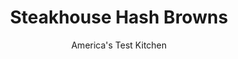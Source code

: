 ---
layout: ../../layouts/MarkdownPostLayout.astro
title: Steakhouse Hash Browns
author: America's Test Kitchen
pubDate: 2023-03-15
description: "Theres a reason these huge potato pancakes are mostly relegated to restaurants-flipping without ripping is a challenge."
image_url: https://res.cloudinary.com/hksqkdlah/image/upload/ar_1:1,c_fill,dpr_2.0,f_auto,fl_lossy.progressive.strip_profile,g_faces:auto,q_auto:low,w_344/8518_sfs-steakhousehashbrowns-6-276317
tags: ["Side Dishes","Potatoes"]
calories: 1775
protein: 4
carbohydrates: 41
fats: 
fiber: 2
ingredients: ["3 pounds, russet potatoes (about 3 large), peeled and cut into 1/2-inch chunks","2 tablespoons, unsalted butter, melted","1 teaspoon, salt","1/4 teaspoon, pepper","4 tablespoons, vegetable oil"]
serves: 6
time: "1¼ hours"
instructions: ["COOK POTATOES Bring potatoes and enough water to cover by 1 inch to boil in large pot over high heat. Reduce heat to medium and simmer until potatoes are tender but not falling apart, 20 to 25 minutes. Drain potatoes and return to pot; let stand 5 minutes.","MASH POTATOES Transfer 1 cup potatoes to bowl and toss with butter. Mash buttered potatoes until smooth, then gently combine with remaining potatoes. Mix in salt and pepper.","BROWN POTATOES Adjust oven rack to upper position (about 4 inches below broiler element) and heat broiler. Invert rimmed baking sheet and coat lightly with cooking spray. Heat 3 tablespoons oil in 10-inch nonstick skillet over medium heat until shimmering. Add potatoes and lightly pat into a circle. Cook until bottom is crusty and golden brown, 7 to 9 minutes.","BROIL POTATOES Slide hash browns out of skillet onto prepared baking sheet with browned side facing down. Brush top with remaining oil and broil until deep golden brown, 10 to 14 minutes. Let rest for 5 minutes, then carefully slide onto platter. Cut into wedges and serve."]
nutrition: ["948 mg Potassium","126 mg Phosphorus","31 mg Calcium","1 mg Iron","52 mg Magnesium","399 mg Sodium","13 g Fat","2 mg Niacin (B3)","7 g Monounsaturated","1 g Polyunsaturated","12 mg Vitamin C","10 mg Cholesterol","3 g Saturated","2 g Fiber","31 µg Folate (food)","1 g Sugars","4 µg Vitamin K","179 g Water","41 g Carbs","31 µg Folate equivalent (total)","4 g Protein","2 mg Vitamin E","32 µg Vitamin A","295 kcal Energy","1775 calories"]
notes: "Dont let the boiled potatoes sit in water or they will become mushy. Drying them in step 1 makes for a deeply golden crust. Start checking the potatoes early in step 4. You can use a rimless cookie sheet in place of the inverted baking sheet."
---